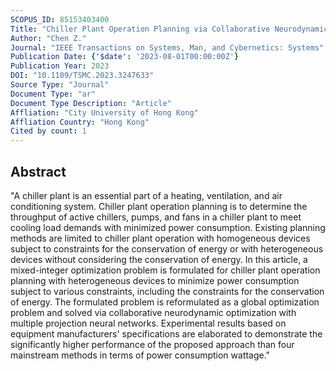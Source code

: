 ```yaml
---
SCOPUS_ID: 85153403400
Title: "Chiller Plant Operation Planning via Collaborative Neurodynamic Optimization"
Author: "Chen Z."
Journal: "IEEE Transactions on Systems, Man, and Cybernetics: Systems"
Publication Date: {'$date': '2023-08-01T00:00:00Z'}
Publication Year: 2023
DOI: "10.1109/TSMC.2023.3247633"
Source Type: "Journal"
Document Type: "ar"
Document Type Description: "Article"
Affliation: "City University of Hong Kong"
Affliation Country: "Hong Kong"
Cited by count: 1
---
```


## Abstract
"A chiller plant is an essential part of a heating, ventilation, and air conditioning system. Chiller plant operation planning is to determine the throughput of active chillers, pumps, and fans in a chiller plant to meet cooling load demands with minimized power consumption. Existing planning methods are limited to chiller plant operation with homogeneous devices subject to constraints for the conservation of energy or with heterogeneous devices without considering the conservation of energy. In this article, a mixed-integer optimization problem is formulated for chiller plant operation planning with heterogeneous devices to minimize power consumption subject to various constraints, including the constraints for the conservation of energy. The formulated problem is reformulated as a global optimization problem and solved via collaborative neurodynamic optimization with multiple projection neural networks. Experimental results based on equipment manufacturers' specifications are elaborated to demonstrate the significantly higher performance of the proposed approach than four mainstream methods in terms of power consumption wattage."
